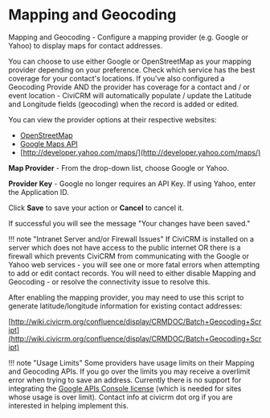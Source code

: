 # Mapping and Geocoding

Mapping and Geocoding - Configure a mapping provider (e.g. Google or Yahoo) to display maps for contact addresses.

You can choose to use either Google or OpenStreetMap as your mapping provider depending on your preference. Check which service has the best coverage for your contact's locations. If you've also configured a Geocoding Provide AND the provider has coverage for a contact and / or event location - CiviCRM will automatically populate / update the Latitude and Longitude fields (geocoding) when the record is added or edited.

You can view the provider options at their respective websites:

* [OpenStreetMap](http://www.openstreetmap.org/)
* [Google Maps API](https://developers.google.com/maps/)
* [http://developer.yahoo.com/maps/](http://developer.yahoo.com/maps/)

**Map Provider** - From the drop-down list, choose Google or Yahoo.

**Provider Key** - Google no longer requires an API Key. If using Yahoo, enter the Application ID.

Click **Save** to save your action or **Cancel** to cancel it.

If successful you will see the message "Your changes have been saved."

!!! note "Intranet Server and/or Firewall Issues"
    If CiviCRM is installed on a server which does not have access to the public internet OR there is a firewall which prevents CiviCRM from communicating with the Google or Yahoo web services - you will see one or more fatal errors when attempting to add or edit contact records. You will need to either disable Mapping and Geocoding - or resolve the connectivity issue to resolve this.

After enabling the mapping provider, you may need to use this script to generate latitude/longitude information for existing contact addresses:

[http://wiki.civicrm.org/confluence/display/CRMDOC/Batch+Geocoding+Script](http://wiki.civicrm.org/confluence/display/CRMDOC/Batch+Geocoding+Script)

!!! note "Usage Limits"
    Some providers have usage limits on their Mapping and Geocoding APIs. If you go over the limits you may receive a overlimit error when trying to save an address. Currently there is no support for integrating the [Google APIs Console license](https://developers.google.com/maps/documentation/javascript/usage#usage_limits) (which is needed for sites whose usage is over limit). Contact info at civicrm dot org if you are interested in helping implement this.